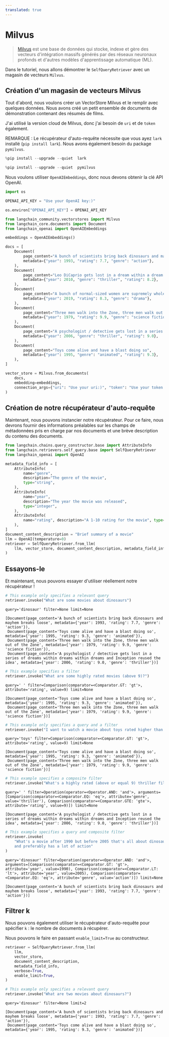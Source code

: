 ```yaml
---
translated: true
---
```


# Milvus

>[Milvus](https://milvus.io/docs/overview.md) est une base de données qui stocke, indexe et gère des vecteurs d'intégration massifs générés par des réseaux neuronaux profonds et d'autres modèles d'apprentissage automatique (ML).

Dans le tutoriel, nous allons démontrer le `SelfQueryRetriever` avec un magasin de vecteurs `Milvus`.

## Création d'un magasin de vecteurs Milvus

Tout d'abord, nous voulons créer un VectorStore Milvus et le remplir avec quelques données. Nous avons créé un petit ensemble de documents de démonstration contenant des résumés de films.

J'ai utilisé la version cloud de Milvus, donc j'ai besoin de `uri` et de `token` également.

REMARQUE : Le récupérateur d'auto-requête nécessite que vous ayez `lark` installé (`pip install lark`). Nous avons également besoin du package `pymilvus`.

```python
%pip install --upgrade --quiet  lark
```

```python
%pip install --upgrade --quiet  pymilvus
```

Nous voulons utiliser `OpenAIEmbeddings`, donc nous devons obtenir la clé API OpenAI.

```python
import os

OPENAI_API_KEY = "Use your OpenAI key:)"

os.environ["OPENAI_API_KEY"] = OPENAI_API_KEY
```

```python
from langchain_community.vectorstores import Milvus
from langchain_core.documents import Document
from langchain_openai import OpenAIEmbeddings

embeddings = OpenAIEmbeddings()
```

```python
docs = [
    Document(
        page_content="A bunch of scientists bring back dinosaurs and mayhem breaks loose",
        metadata={"year": 1993, "rating": 7.7, "genre": "action"},
    ),
    Document(
        page_content="Leo DiCaprio gets lost in a dream within a dream within a dream within a ...",
        metadata={"year": 2010, "genre": "thriller", "rating": 8.2},
    ),
    Document(
        page_content="A bunch of normal-sized women are supremely wholesome and some men pine after them",
        metadata={"year": 2019, "rating": 8.3, "genre": "drama"},
    ),
    Document(
        page_content="Three men walk into the Zone, three men walk out of the Zone",
        metadata={"year": 1979, "rating": 9.9, "genre": "science fiction"},
    ),
    Document(
        page_content="A psychologist / detective gets lost in a series of dreams within dreams within dreams and Inception reused the idea",
        metadata={"year": 2006, "genre": "thriller", "rating": 9.0},
    ),
    Document(
        page_content="Toys come alive and have a blast doing so",
        metadata={"year": 1995, "genre": "animated", "rating": 9.3},
    ),
]

vector_store = Milvus.from_documents(
    docs,
    embedding=embeddings,
    connection_args={"uri": "Use your uri:)", "token": "Use your token:)"},
)
```

## Création de notre récupérateur d'auto-requête

Maintenant, nous pouvons instancier notre récupérateur. Pour ce faire, nous devrons fournir des informations préalables sur les champs de métadonnées pris en charge par nos documents et une brève description du contenu des documents.

```python
from langchain.chains.query_constructor.base import AttributeInfo
from langchain.retrievers.self_query.base import SelfQueryRetriever
from langchain_openai import OpenAI

metadata_field_info = [
    AttributeInfo(
        name="genre",
        description="The genre of the movie",
        type="string",
    ),
    AttributeInfo(
        name="year",
        description="The year the movie was released",
        type="integer",
    ),
    AttributeInfo(
        name="rating", description="A 1-10 rating for the movie", type="float"
    ),
]
document_content_description = "Brief summary of a movie"
llm = OpenAI(temperature=0)
retriever = SelfQueryRetriever.from_llm(
    llm, vector_store, document_content_description, metadata_field_info, verbose=True
)
```

## Essayons-le

Et maintenant, nous pouvons essayer d'utiliser réellement notre récupérateur !

```python
# This example only specifies a relevant query
retriever.invoke("What are some movies about dinosaurs")
```

```output
query='dinosaur' filter=None limit=None
```

```output
[Document(page_content='A bunch of scientists bring back dinosaurs and mayhem breaks loose', metadata={'year': 1993, 'rating': 7.7, 'genre': 'action'}),
 Document(page_content='Toys come alive and have a blast doing so', metadata={'year': 1995, 'rating': 9.3, 'genre': 'animated'}),
 Document(page_content='Three men walk into the Zone, three men walk out of the Zone', metadata={'year': 1979, 'rating': 9.9, 'genre': 'science fiction'}),
 Document(page_content='A psychologist / detective gets lost in a series of dreams within dreams within dreams and Inception reused the idea', metadata={'year': 2006, 'rating': 9.0, 'genre': 'thriller'})]
```

```python
# This example specifies a filter
retriever.invoke("What are some highly rated movies (above 9)?")
```

```output
query=' ' filter=Comparison(comparator=<Comparator.GT: 'gt'>, attribute='rating', value=9) limit=None
```

```output
[Document(page_content='Toys come alive and have a blast doing so', metadata={'year': 1995, 'rating': 9.3, 'genre': 'animated'}),
 Document(page_content='Three men walk into the Zone, three men walk out of the Zone', metadata={'year': 1979, 'rating': 9.9, 'genre': 'science fiction'})]
```

```python
# This example only specifies a query and a filter
retriever.invoke("I want to watch a movie about toys rated higher than 9")
```

```output
query='toys' filter=Comparison(comparator=<Comparator.GT: 'gt'>, attribute='rating', value=9) limit=None
```

```output
[Document(page_content='Toys come alive and have a blast doing so', metadata={'year': 1995, 'rating': 9.3, 'genre': 'animated'}),
 Document(page_content='Three men walk into the Zone, three men walk out of the Zone', metadata={'year': 1979, 'rating': 9.9, 'genre': 'science fiction'})]
```

```python
# This example specifies a composite filter
retriever.invoke("What's a highly rated (above or equal 9) thriller film?")
```

```output
query=' ' filter=Operation(operator=<Operator.AND: 'and'>, arguments=[Comparison(comparator=<Comparator.EQ: 'eq'>, attribute='genre', value='thriller'), Comparison(comparator=<Comparator.GTE: 'gte'>, attribute='rating', value=9)]) limit=None
```

```output
[Document(page_content='A psychologist / detective gets lost in a series of dreams within dreams within dreams and Inception reused the idea', metadata={'year': 2006, 'rating': 9.0, 'genre': 'thriller'})]
```

```python
# This example specifies a query and composite filter
retriever.invoke(
    "What's a movie after 1990 but before 2005 that's all about dinosaurs, \
    and preferably has a lot of action"
)
```

```output
query='dinosaur' filter=Operation(operator=<Operator.AND: 'and'>, arguments=[Comparison(comparator=<Comparator.GT: 'gt'>, attribute='year', value=1990), Comparison(comparator=<Comparator.LT: 'lt'>, attribute='year', value=2005), Comparison(comparator=<Comparator.EQ: 'eq'>, attribute='genre', value='action')]) limit=None
```

```output
[Document(page_content='A bunch of scientists bring back dinosaurs and mayhem breaks loose', metadata={'year': 1993, 'rating': 7.7, 'genre': 'action'})]
```

## Filtrer k

Nous pouvons également utiliser le récupérateur d'auto-requête pour spécifier `k` : le nombre de documents à récupérer.

Nous pouvons le faire en passant `enable_limit=True` au constructeur.

```python
retriever = SelfQueryRetriever.from_llm(
    llm,
    vector_store,
    document_content_description,
    metadata_field_info,
    verbose=True,
    enable_limit=True,
)
```

```python
# This example only specifies a relevant query
retriever.invoke("What are two movies about dinosaurs?")
```

```output
query='dinosaur' filter=None limit=2
```

```output
[Document(page_content='A bunch of scientists bring back dinosaurs and mayhem breaks loose', metadata={'year': 1993, 'rating': 7.7, 'genre': 'action'}),
 Document(page_content='Toys come alive and have a blast doing so', metadata={'year': 1995, 'rating': 9.3, 'genre': 'animated'})]
```
